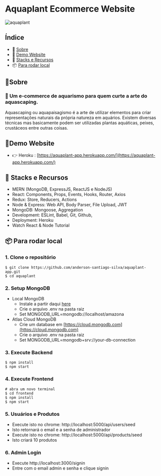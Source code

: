 # Aquaplant Ecommerce Website
![aquaplant](/template/images/amazona.jpg)

## Índice
- 🔖 [Sobre](#-Sobre)
- 🚀 [Demo Website](#-Demo-Website)
- 🧰 [Stacks e Recursos](#-Stacks-e-Recursos)
- 📦 [Para rodar local](#-para-rodar-local)


## 🔖Sobre
### 🐠 Um e-commerce de aquarismo para quem curte a arte do aquascaping.
Aquascaping ou aquapaisagismo é a arte de utilizar elementos para criar representações naturais da própria natureza em aquários. Existem diversas técnicas mas basicamente podem ser utilizadas plantas aquáticas, peixes, crustáceos entre outras coisas.

## 🚀Demo Website

 - 👉 Heroku : [https://aquaplant-app.herokuapp.com/](https://aquaplant-app.herokuapp.com/)


## 🧰 Stacks e Recursos

- MERN (MongoDB, ExpressJS, ReactJS e NodeJS)
- React: Components, Props, Events, Hooks, Router, Axios
- Redux: Store, Reducers, Actions
- Node & Express: Web API, Body Parser, File Upload, JWT
- MongoDB: Mongoose, Aggregation
- Development: ESLint, Babel, Git, Github,
- Deployment: Heroku
- Watch React & Node Tutorial

## 📦 Para rodar local

### 1. Clone o repositório

```
$ git clone https://github.com/anderson-santiago-silva/aquaplant-app.git
$ cd aquaplant
```

### 2. Setup MongoDB

- Local MongoDB
  - Instale a partir daqui [here](https://www.mongodb.com/try/download/community)
  - Crie o arquivo .env na pasta raiz
  - Set MONGODB_URL=mongodb://localhost/amazona  
- Atlas Cloud MongoDB
  - Crie um database em [https://cloud.mongodb.com](https://cloud.mongodb.com)
  - Crie o arquivo .env na pasta raiz
  - Set MONGODB_URL=mongodb+srv://your-db-connection

### 3. Execute Backend

```
$ npm install
$ npm start
```

### 4. Execute Frontend

```
# abra um novo terminal
$ cd frontend
$ npm install
$ npm start
```

### 5. Usuários e Produtos

- Execute isto no chrome: http://localhost:5000/api/users/seed
- Isto retornará o email e a senha de administrador
- Execute isto no chrome: http://localhost:5000/api/products/seed
- Isto criará 10 produtos

### 6. Admin Login

- Execute http://localhost:3000/signin
- Entre com o email admin e senha e clique signin

